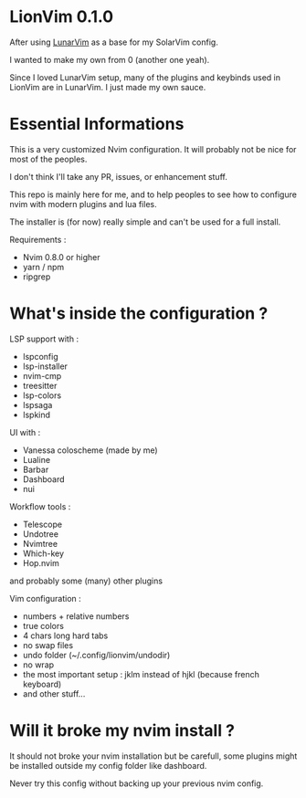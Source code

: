 # LionVim 0.1.0

After using [LunarVim](https://lunarvim.org) as a base for my SolarVim config.

I wanted to make my own from 0 (another one yeah).

Since I loved LunarVim setup, many of the plugins and keybinds used in LionVim are in LunarVim. I just made my own sauce.

# Essential Informations

This is a very customized Nvim configuration. It will probably not be nice for most of the peoples.

I don't think I'll take any PR, issues, or enhancement stuff.

This repo is mainly here for me, and to help peoples to see how to configure nvim with modern plugins and lua files.

The installer is (for now) really simple and can't be used for a full install.

Requirements :

* Nvim 0.8.0 or higher
* yarn / npm
* ripgrep

# What's inside the configuration ?

LSP support with :

- lspconfig
- lsp-installer
- nvim-cmp
- treesitter
- lsp-colors
- lspsaga
- lspkind

UI with :

- Vanessa coloscheme (made by me)
- Lualine
- Barbar
- Dashboard
- nui

Workflow tools :

- Telescope
- Undotree
- Nvimtree
- Which-key
- Hop.nvim

and probably some (many) other plugins

Vim configuration :

- numbers + relative numbers
- true colors
- 4 chars long hard tabs
- no swap files
- undo folder (~/.config/lionvim/undodir)
- no wrap
- the most important setup : jklm instead of hjkl (because french keyboard) 
- and other stuff...

# Will it broke my nvim install ?

It should not broke your nvim installation but be carefull, some plugins might be installed outside my config folder like dashboard.

Never try this config without backing up your previous nvim config.
